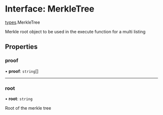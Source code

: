# Interface: MerkleTree

[types](../modules/types.md).MerkleTree

Merkle root object to be used in the execute function for a multi listing

## Properties

### proof

• **proof**: `string`[]

___

### root

• **root**: `string`

Root of the merkle tree
